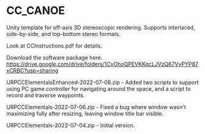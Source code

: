 # CC_CANOE
Unity template for off-axis 3D stereoscopic rendering.
Supports interlaced, side-by-side, and top-bottom stereo formats.

Look at CCInstructions.pdf for details.

Download the software package here:
https://drive.google.com/drive/folders/1CvOhoQPEVKKqcLJVzQ67VyPYP87xCRBC?usp=sharing

URPCCElementalsEnhanced-2022-07-08.zip - Added two scripts to support using PC game controller for navigating around the space, and a script to record and traverse waypoints.

URPCCElementals-2022-07-06.zip - Fixed a bug where window wasn't maximizing fully after resizing, leaving window title bar visible.
  
URPCCElementals-2022-07-04.zip - Initial version.
